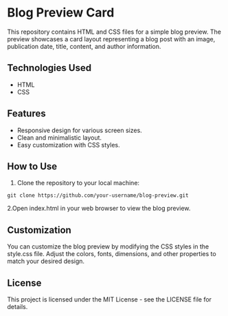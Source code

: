 # Blog Preview Card

This repository contains HTML and CSS files for a simple blog preview. The preview showcases a card layout representing a blog post with an image, publication date, title, content, and author information.

## Technologies Used

- HTML
- CSS

## Features

- Responsive design for various screen sizes.
- Clean and minimalistic layout.
- Easy customization with CSS styles.

## How to Use

1. Clone the repository to your local machine:

```git clone https://github.com/your-username/blog-preview.git```

2.Open index.html in your web browser to view the blog preview.

## Customization

You can customize the blog preview by modifying the CSS styles in the style.css file. Adjust the colors, fonts, dimensions, and other properties to match your desired design.

## License

This project is licensed under the MIT License - see the LICENSE file for details.
